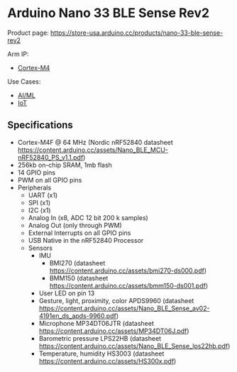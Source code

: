 # Arduino Nano 33 BLE Sense Rev2

Product page: https://store-usa.arduino.cc/products/nano-33-ble-sense-rev2

Arm IP:
- [Cortex-M4](/ip/cortex-m.md#cortex-m4f)

Use Cases:
- [AI/ML](/use-cases/ai-ml.md#embedded)
- [IoT](/use-cases/iot.md)

## Specifications

- Cortex-M4F @ 64 MHz (Nordic nRF52840 datasheet https://content.arduino.cc/assets/Nano_BLE_MCU-nRF52840_PS_v1.1.pdf)
- 256kb on-chip SRAM, 1mb flash
- 14 GPIO pins
- PWM on all GPIO pins
- Peripherals
  - UART (x1)
  - SPI (x1)
  - I2C (x1)
  - Analog In (x8, ADC 12 bit 200 k samples)
  - Analog Out (only through PWM)
  - External Interrupts on all GPIO pins
  - USB Native in the nRF52840 Processor
  - Sensors
    - IMU
      - BMI270 (datasheet https://content.arduino.cc/assets/bmi270-ds000.pdf)
      - BMM150 (datasheet https://content.arduino.cc/assets/bmm150-ds001.pdf)
    - User LED on pin 13    
    - Gesture, light, proximity, color APDS9960 (datasheet https://content.arduino.cc/assets/Nano_BLE_Sense_av02-4191en_ds_apds-9960.pdf)
    - Microphone MP34DT06JTR (datasheet https://content.arduino.cc/assets/MP34DT06J.pdf)
    - Barometric pressure LPS22HB (datasheet https://content.arduino.cc/assets/Nano_BLE_Sense_lps22hb.pdf)
    - Temperature, humidity HS3003 (datasheet https://content.arduino.cc/assets/HS300x.pdf)
